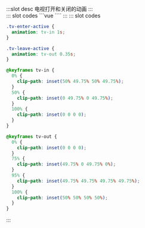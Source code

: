 <ContainerBox title="基础用法">
:::slot desc
电视打开和关闭的动画
:::
<div class="demoBox">
<Animates-TV-index />
</div>

<ShowCode>
::: slot codes
```vue
<template>
  <div class="demo">
    <transition name="tv">
      <div class="TV" v-show="show"></div>
    </transition>
  </div>
</template>
<script>
export default {
  name: "TV",
  data() {
    return {
      show: false,
    };
  },
  mounted() {
    setInterval(() => {
      this.show = !this.show;
    }, 2000);
  },
};
</script>
<style scoped lang="less">
.demo {
  position: relative;
  width: 100%;
  height: 50vh;
  .TV {
    width: 100%;
    height: 100%;
    background-color: #333;
  }
}
</style>
````
:::

</ShowCode>

<ShowCode>
::: slot codes

```css
.tv-enter-active {
  animation: tv-in 1s;
}

.tv-leave-active {
  animation: tv-out 0.35s;
}

@keyframes tv-in {
  0% {
    clip-path: inset(50% 49.75% 50% 49.75%);
  }
  50% {
    clip-path: inset(0 49.75% 0 49.75%);
  }
  100% {
    clip-path: inset(0 0 0 0);
  }
}

@keyframes tv-out {
  0% {
    clip-path: inset(0 0 0 0);
  }
  75% {
    clip-path: inset(49.75% 0 49.75% 0%);
  }
  95% {
    clip-path: inset(49.75% 49.75% 49.75% 49.75%);
  }
  100% {
    clip-path: inset(50% 50% 50% 50%);
  }
}
```

:::
</ShowCode>
</ContainerBox>
